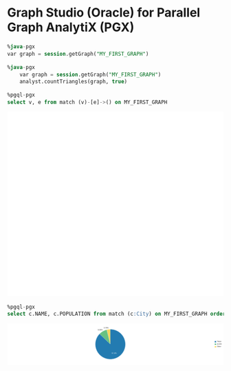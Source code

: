 # Graph Studio (Oracle) for Parallel Graph AnalytiX (PGX)

```sql
%java-pgx
var graph = session.getGraph("MY_FIRST_GRAPH")
```

```sql
%java-pgx
    var graph = session.getGraph("MY_FIRST_GRAPH")
    analyst.countTriangles(graph, true)
```

```sql
%pgql-pgx
select v, e from match (v)-[e]->() on MY_FIRST_GRAPH
```

![img](./dsmBON93%20-%20graph-visualization.svg)

```sql
%pgql-pgx
select c.NAME, c.POPULATION from match (c:City) on MY_FIRST_GRAPH order by c.POPULATION desc
```

![img](./dsYakzXB%20-%20pie.svg)